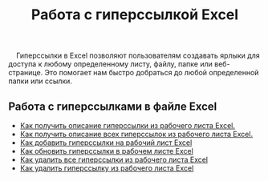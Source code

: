 ﻿---
title: Работа с гиперссылкой Excel
second_title: Aspose.Cells Cloud Documen
type: docs
linktitle: Гиперссылка
url: /ru/hyperlinks/
aliases: [/working-with-hyperlinks/,/working-with-hyperlink/]
keywords: REST API, hyperlinks, spreadsheets, exce
description: "Cells.Cloud API для работы Excel: работа с гиперссылками на файл Excel"
weight: 100
kwords: Excel, Office Облако, REST API, Электронная таблица, PDF, CSV, Json, Markdown, Гиперссылки
---
&nbsp;&nbsp;&nbsp;&nbsp;Гиперссылки в Excel позволяют пользователям создавать ярлыки для доступа к любому определенному листу, файлу, папке или веб-странице. Это помогает нам быстро добраться до любой определенной папки или ссылки.

## Работа с гиперссылками в файле Excel

- [Как получить описание гиперссылки из рабочего листа Excel.](/cells/ru/hyperlinks/get/)
- [Как получить описание всех гиперссылок из рабочего листа Excel.](/cells/ru/hyperlinks/get-all/)
- [Как добавить гиперссылки на рабочий лист Excel](/cells/ru/hyperlinks/add/)
- [Как обновить гиперссылки в рабочем листе Excel](/cells/ru/hyperlinks/update/)
- [Как удалить все гиперссылки из рабочего листа Excel](/cells/ru//hyperlinks/clear/)
- [Как удалить гиперссылку из рабочего листа Excel](/cells/ru//hyperlinks/delete/)
